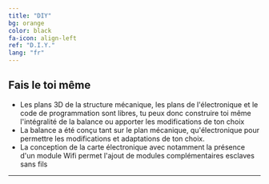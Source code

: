 ```yaml
---
title: "DIY"
bg: orange
color: black
fa-icon: align-left
ref: "D.I.Y."
lang: "fr"
---
```



## Fais le toi même

- Les plans 3D de la structure mécanique, les plans de l'électronique et le code de programmation sont libres, tu peux donc construire toi même l'intégralité de la balance ou apporter les modifications de ton choix
- La balance a été conçu tant sur le plan mécanique, qu'électronique pour permettre les modifications et adaptations de ton choix.
- La conception de la carte électronique avec notamment la présence d'un module Wifi permet l'ajout de modules complémentaires esclaves sans fils

-------------------------
  
